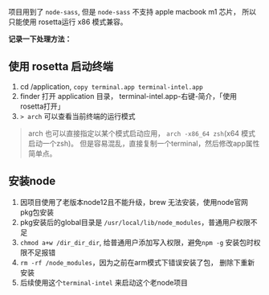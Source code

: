 项目用到了 `node-sass`, 但是 `node-sass` 不支持 apple macbook m1 芯片， 所以只能使用 rosetta运行 x86 模式兼容。

**记录一下处理方法：**

## 使用 rosetta 启动终端

1. cd  /application,  `copy terminal.app terminal-intel.app`
2. finder 打开 application 目录， terminal-intel.app-右键-简介，「使用 rosetta打开」
3. `> arch` 可以查看当前终端的运行模式

> arch 也可以直接指定以某个模式启动应用， `arch -x86_64 zsh`(x64 模式启动一个zsh)。 但是容易混乱，直接复制一个terminal，然后修改app属性简单点。

## 安装node

1. 因项目使用了老版本node12且不能升级，brew 无法安装，使用node官网 pkg包安装
2. pkg安装后的global目录是 `/usr/local/lib/node_modules`，普通用户权限不足
3. `chmod a+w /dir_dir_dir`, 给普通用户添加写入权限，避免`npm -g` 安装包时权限不足报错
4. `rm -rf /node_modules`，因为之前在arm模式下错误安装了包， 删除下重新安装
5. 后续使用这个`terminal-intel` 来启动这个老node项目
